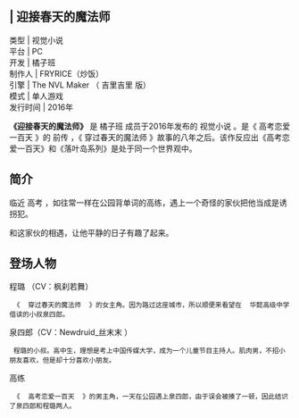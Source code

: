 |  迎接春天的魔法师  
---  
类型  |  视觉小说   
平台  |  PC   
开发  |  橘子班   
制作人  |  FRYRICE（炒饭）   
引擎  |  The NVL Maker  （  吉里吉里  版）   
模式  |  单人游戏   
发行时间  |  2016年   
  
**《迎接春天的魔法师》** 是  橘子班  成员于2016年发布的  视觉小说  。是《  高考恋爱一百天  》的  前传  ，《  穿过春天的魔法师
》故事的八年之后。该作反应出《高考恋爱一百天》和《落叶岛系列》是处于同一个世界观中。

##  简介

临近  高考  ，如往常一样在公园背单词的高练，遇上一个奇怪的家伙把他当成是诱拐犯。

和这家伙的相遇，让他平静的日子有趣了起来。

##  登场人物

程璐  （CV：枫刹若舞）

     《  穿过春天的魔法师  》的女主角。因为路过这座城市，所以顺便来看望在  华懿高级中学  借读的小叔泉四郎。 

泉四郎（CV：Newdruid_丝末末 ）

     程璐的小叔。高中生，理想是考上中国传媒大学，成为一个儿童节目主持人。肌肉男，不招小朋友喜欢，但是却十分喜欢小朋友。 

高练

     《  高考恋爱一百天  》的男主角，一天在公园遇上泉四郎，由于误会被揍了一顿，因此结识了泉四郎和程璐两人。 